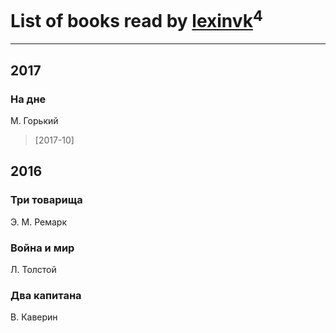 # List of books read by [lexinvk](http://vk.com/id170278332)<sup>4</sup>
---

## 2017

### На дне
М. Горький
> [2017-10] 



## 2016

### Три товарища
Э. М. Ремарк


### Война и мир
Л. Толстой


### Два капитана
В. Каверин



